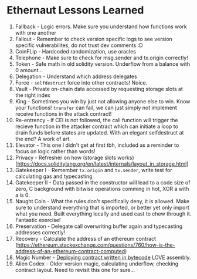 # Ethernaut Lessons Learned
1. Fallback - Logic errors. Make sure you understand how functions work with one another
2. Fallout - Remember to check version specific logs to see version specific vulnerabilites, do not trust dev comments :D
3. CoinFLip - Hardcoded randomization, use oracles
4. Telephone - Make sure to check for msg.sender and tx.origin correctly!
5. Token - Safe math in old solidity version. Underflow from a balance with 0 amount...
6. Delegation - Understand which address delegates
7. Force - ```selfdestruct``` force into other contracts! Noice.
8. Vault - Private on-chain data accessed by requesting storage slots at the right index
9. King - Sometimes you win by just not allowing anyone else to win. Know your functions! ```transfer``` can fail, we can just simply not implement receive functions in the attack contract!
10. Re-entrency - If CEI is not followed, the call function will trigger the recieve function in the attacker contract which can initiate a loop to drain funds before states are updated. With an elegant selfdestruct at the end? A work of art.
11. Elevator - This one I didn't get at first tbh, included as a reminder to focus on logic rather than words!
12. Privacy - Refresher on how (storage slots works)[https://docs.soliditylang.org/en/latest/internals/layout_in_storage.html]
13. Gatekeeper I - Remember ```tx.origin``` and ```tx.sender```, write test for calculating gas and typecasting
14. Gatekeeper II - Data passed in the constructor will lead to a code size of zero, C background with bitwise operations comming in hot, XOR a with a is 0.
15. Naught Coin - What the rules don't specifically deny, it is allowed. Make sure to understand everything that is imported, or better yet only import what you need. Built everything locally and used cast to chew through it. Fantastic exercise!
16. Preservation - Delegate call overwriting buffer again and typecasting addresses correctly!
17. Recovery - Calculate the address of an ethereum contract (https://ethereum.stackexchange.com/questions/760/how-is-the-address-of-an-ethereum-contract-computed)
18. Magic Number - [Deploying contract written in bytecode](https://solidity-by-example.org/app/simple-bytecode-contract/) LOVE assembly.
19. Alien Codex - Older version magic, calculating underflow, checking contract layout. Need to revisit this one for sure...